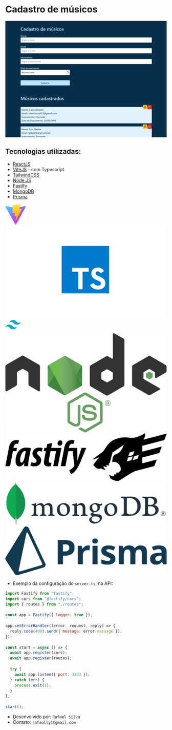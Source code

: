 # Cadastro de músicos

![imagem do projeto](/public/print1.png)

## Tecnologias utilizadas:

- [ReactJS](https://react.dev/)
- [ViteJS](https://vitejs.dev/) - com Typescript
- [TailwindCSS](https://tailwindcss.com/)
- [Node.JS](https://nodejs.org/en)
- [Fastify](https://fastify.dev/)
- [MongoDB](https://www.mongodb.com/pt-br)
- [Prisma](https://www.prisma.io/)

![imagem Vite.js](/public/vite.svg)
![imagem Typescript](/public/Typescript.png)
![imagem TailwindCSS](/public/icon-tailwind.png)
![imagem Nodejs](/public/node.png)
![imagem Fastify](/public/Fastify_logo.svg)
![imagem MongoDb](/public/MongoDB_Logo.svg.png)
![imagem Prisma](/public/prisma.png)

- Exemplo da configuração do `server.ts`, na API:

```js
import Fastify from "fastify";
import cors from "@fastify/cors";
import { routes } from "./routes";

const app = Fastify({ logger: true });

app.setErrorHandler((error, request, reply) => {
  reply.code(400).send({ message: error.message });
});

const start = async () => {
  await app.register(cors);
  await app.register(routes);

  try {
    await app.listen({ port: 3333 });
  } catch (err) {
    process.exit(1);
  }
};

start();
```

- Desenvolvido por: `Rafael Silva`
- Contato: `rafaolly1@gmail.com`

